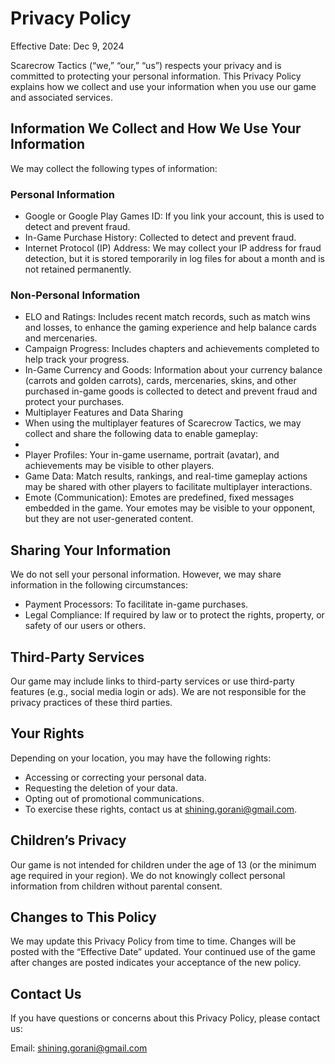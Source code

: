 # Privacy Policy

Effective Date: Dec 9, 2024

Scarecrow Tactics (“we,” “our,” “us”) respects your privacy and is committed to protecting your personal information. This Privacy Policy explains how we collect and use your information when you use our game and associated services.

## Information We Collect and How We Use Your Information

We may collect the following types of information:

### Personal Information

* Google or Google Play Games ID: If you link your account, this is used to detect and prevent fraud.
* In-Game Purchase History: Collected to detect and prevent fraud.
* Internet Protocol (IP) Address: We may collect your IP address for fraud detection, but it is stored temporarily in log files for about a month and is not retained permanently.

### Non-Personal Information

* ELO and Ratings: Includes recent match records, such as match wins and losses, to enhance the gaming experience and help balance cards and mercenaries.
* Campaign Progress: Includes chapters and achievements completed to help track your progress.
* In-Game Currency and Goods: Information about your currency balance (carrots and golden carrots), cards, mercenaries, skins, and other purchased in-game goods is collected to detect and prevent fraud and protect your purchases.
* Multiplayer Features and Data Sharing
* When using the multiplayer features of Scarecrow Tactics, we may collect and share the following data to enable gameplay:
* 
* Player Profiles: Your in-game username, portrait (avatar), and achievements may be visible to other players.
* Game Data: Match results, rankings, and real-time gameplay actions may be shared with other players to facilitate multiplayer interactions.
* Emote (Communication): Emotes are predefined, fixed messages embedded in the game. Your emotes may be visible to your opponent, but they are not user-generated content.

## Sharing Your Information

We do not sell your personal information. However, we may share information in the following circumstances:

* Payment Processors: To facilitate in-game purchases.
* Legal Compliance: If required by law or to protect the rights, property, or safety of our users or others.

## Third-Party Services

Our game may include links to third-party services or use third-party features (e.g., social media login or ads). We are not responsible for the privacy practices of these third parties.

## Your Rights

Depending on your location, you may have the following rights:

* Accessing or correcting your personal data.
* Requesting the deletion of your data.
* Opting out of promotional communications.
* To exercise these rights, contact us at shining.gorani@gmail.com.

## Children’s Privacy
Our game is not intended for children under the age of 13 (or the minimum age required in your region). We do not knowingly collect personal information from children without parental consent.

## Changes to This Policy

We may update this Privacy Policy from time to time. Changes will be posted with the “Effective Date” updated. Your continued use of the game after changes are posted indicates your acceptance of the new policy.

## Contact Us

If you have questions or concerns about this Privacy Policy, please contact us:

Email: shining.gorani@gmail.com

